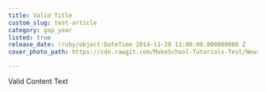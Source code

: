 ```yaml
---
title: Valid Title
custom_slug: test-article
category: gap_year
listed: true
release_date: !ruby/object:DateTime 2014-11-20 11:00:00.000000000 Z
cover_photo_path: https://cdn.rawgit.com/MakeSchool-Tutorials-Test/News_Tests/39d5bc49276bbd2f7012947a299c8568c02ea477/89d5c6a7-9c21-439f-9cfb-423d74900742/cover_photo.png

---
```

Valid Content Text